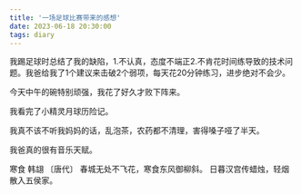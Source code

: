 ```yaml
---
title: '一场足球比赛带来的感想'
date: 2023-06-18 20:30:00
tags: diary
---
```

我踢足球时总结了我的缺陷，1.不认真，态度不端正2.不肯花时间练导致的技术问题。我爸给我了1个建议来击破2个弱项，每天花20分钟练习，进步绝对不会少。

今天中午的碗特别顽强，我花了好久才败下阵来。

我看完了小精灵月球历险记。

我真不该不听我妈妈的话，乱泡茶，农药都不清理，害得嗓子哑了半天。

我爸真的很有音乐天赋。

寒食
韩翃 〔唐代〕
春城无处不飞花，寒食东风御柳斜。
日暮汉宫传蜡烛，轻烟散入五侯家。
